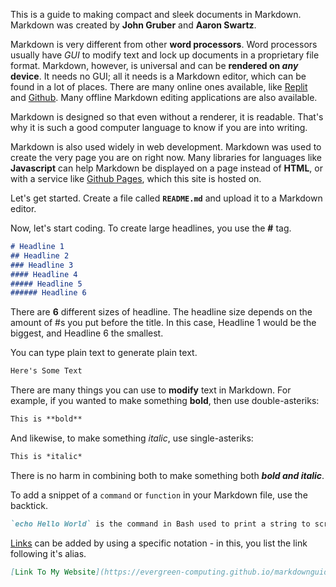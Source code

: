 This is a guide to making compact and sleek documents in Markdown. Markdown was created by **John Gruber** and **Aaron Swartz**.

Markdown is very different from other **word processors**. Word processors usually have *GUI* to modify text and lock up documents in a proprietary file format. Markdown, however, is universal and can be **rendered on *any* device**. It needs no GUI; all it needs is a Markdown editor, which can be found in a lot of places. There are many online ones available, like [Replit](https://replit.com) and [Github](https://github.com). Many offline Markdown editing applications are also available.

Markdown is designed so that even without a renderer, it is readable. That's why it is such a good computer language to know if you are into writing.

Markdown is also used widely in web development. Markdown was used to create the very page you are on right now. Many libraries for languages like **Javascript** can help Markdown be displayed on a page instead of **HTML**, or with a service like [Github Pages](https://pages.github.com), which this site is hosted on.

Let's get started. Create a file called **`README.md`** and upload it to a Markdown editor.

Now, let's start coding. To create large headlines, you use the **#** tag.

```markdown
# Headline 1
## Headline 2
### Headline 3
#### Headline 4
##### Headline 5
###### Headline 6
```
There are **6** different sizes of headline. The headline size depends on the amount of #s you put before the title. In this case, Headline 1 would be the biggest, and Headline 6 the smallest.

You can type plain text to generate plain text.

```markdown
Here's Some Text
```
There are many things you can use to **modify** text in Markdown. For example, if you wanted to make something **bold**, then use double-asteriks:

```markdown
This is **bold**
```
And likewise, to make something *italic*, use single-asteriks:
```markdown
This is *italic*
```
There is no harm in combining both to make something both ***bold and italic***.

To add a snippet of a `command` or `function` in your Markdown file, use the backtick.
```markdown
`echo Hello World` is the command in Bash used to print a string to screen.
```

[Links](https://evergreen-computing.github.io/markdownguide/) can be added by using a specific notation - in this, you list the link following it's alias.
```markdown
[Link To My Website](https://evergreen-computing.github.io/markdownguide/)
```
